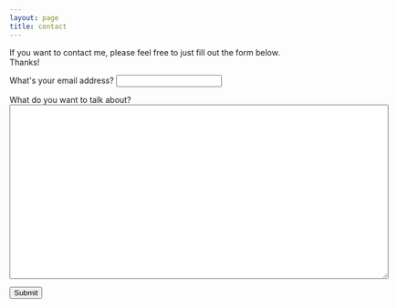 ```yaml
---
layout: page
title: contact
---
```


If you want to contact me, please feel free to just fill out the form below.  Thanks!
<script>
var submitted = false;
</script>
<iframe 
    style="display:none" 
    id="hidden_frame" 
    name="hidden_frame" 
    onload="if(submitted){window.location='/thank-you.html';}">
</iframe>

<form method="POST" action="https://docs.google.com/forms/d/1b-rgUmXRCJ-vvNgTHJMYBsHV3z_kS0vMdHGvDXyHX8I/formResponse" onsubmit="submitted=true;" target="hidden_frame">

<label>What's your email address? <input id="entry_2104356827" class="ss-q-short required" type="text" title="Sorry, this is probably not an email address!" pattern=".*@.+\..+" required="" aria-required="true" dir="auto" value="" name="entry.2104356827" aria-invalid="true"></input></label>

<label>
What do you want to talk about?

<textarea id="entry_1039761170" class="ss-q-long required" required="" aria-required="true" dir="auto" cols="80" rows="20" name="entry.1039761170"></textarea>
</label>

<input id="ss-submit" type="submit" value="Submit" name="submit"></input>
</form>
